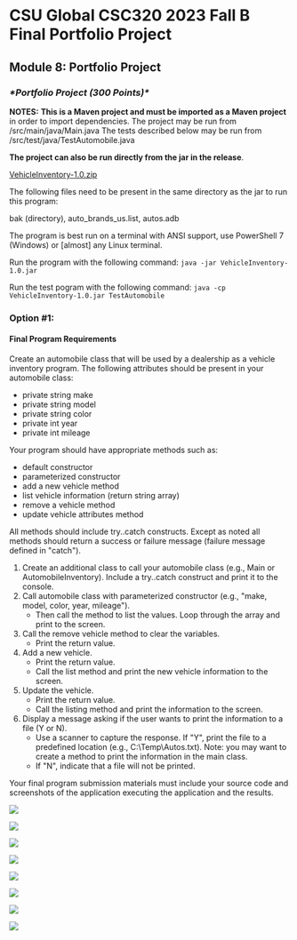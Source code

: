# CSU Global CSC320 2023 Fall B Final Portfolio Project

## Module 8: Portfolio Project

###  ***\*Portfolio Project (300 Points)\****

**NOTES:** 
**This is a Maven project and must be imported as a Maven project** in order to import dependencies.
The project may be run from /src/main/java/Main.java
The tests described below may be run from /src/test/java/TestAutomobile.java

**The project can also be run directly from the jar in the release**.

[VehicleInventory-1.0.zip](https://github.com/speters33w/VehicleInventory/releases/download/v1.0.0/VehicleInventory-1.0.zip)

The following files need to be present in the same directory as the jar to run this program:

bak (directory),
auto_brands_us.list,
autos.adb

The program is best run on a terminal with ANSI support, use PowerShell 7 (Windows) or [almost] any Linux terminal.

Run the program with the following command:
`java -jar VehicleInventory-1.0.jar`

Run the test pogram with the following command:
`java -cp VehicleInventory-1.0.jar TestAutomobile`

### Option #1: 

#### Final Program Requirements

Create an automobile class that will be used by a dealership as a  vehicle inventory program. The following attributes should be present in your automobile class:

- private string make
- private string model
- private string color
- private int year
- private int mileage

Your program should have appropriate methods such as:

- default constructor
- parameterized constructor
- add a new vehicle  method
- list vehicle information (return string array)
- remove a vehicle method
- update vehicle attributes method

All methods should include try..catch constructs. Except as noted all methods should return a success or failure message (failure message  defined in "catch").

1. Create an additional class to call your automobile class (e.g., Main or AutomobileInventory). Include a try..catch construct and print it to the console.
2. Call automobile class with parameterized constructor (e.g., "make, model, color, year, mileage").
   - Then call the method to list the values. Loop through the array and print to the screen.
3. Call the remove vehicle method to clear the variables.
   - Print the return value.
4. Add a new vehicle.
   - Print the return value.
   - Call the list method and print the new vehicle information to the screen.
5. Update the vehicle.
   - Print the return value.
   - Call the listing method and print the information to the screen.
6. Display a message asking if the user wants to print the information to a file (Y or N).
   - Use a scanner to capture the response. If "Y", print the file to a  predefined location (e.g., C:\Temp\Autos.txt). Note: you may want to  create a method to print the information in the main class.
   - If "N", indicate that a file will not be printed.

Your final program submission materials must include your source code and screenshots of the application executing the application and the  results.

![](img/PowerShell.PNG)

![](img/PowerShell3.PNG)

![](img/EndeavourOS_Import.png)

![](img/EndeavourOS_addAutomobilepng.png)

![](img/EndeavourOS_Save.png)



![](/img/program.svg)

![](/img/utilities.svg)

![](img/final_test.png)